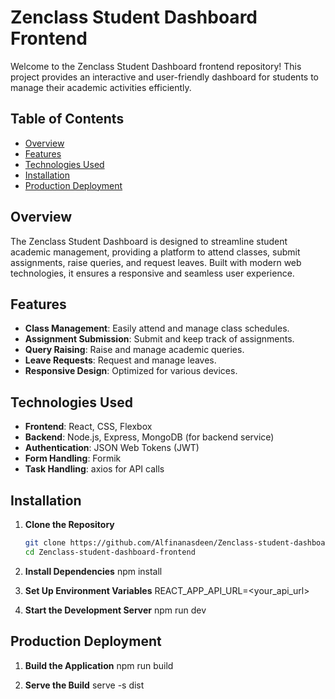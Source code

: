 # Zenclass Student Dashboard Frontend

Welcome to the Zenclass Student Dashboard frontend repository! This project provides an interactive and user-friendly dashboard for students to manage their academic activities efficiently.

## Table of Contents

- [Overview](#overview)
- [Features](#features)
- [Technologies Used](#technologies-used)
- [Installation](#installation)
- [Production Deployment](#production-deployment)

## Overview

The Zenclass Student Dashboard is designed to streamline student academic management, providing a platform to attend classes, submit assignments, raise queries, and request leaves. Built with modern web technologies, it ensures a responsive and seamless user experience.

## Features

- **Class Management**: Easily attend and manage class schedules.
- **Assignment Submission**: Submit and keep track of assignments.
- **Query Raising**: Raise and manage academic queries.
- **Leave Requests**: Request and manage leaves.
- **Responsive Design**: Optimized for various devices.

## Technologies Used

- **Frontend**: React, CSS, Flexbox
- **Backend**: Node.js, Express, MongoDB (for backend service)
- **Authentication**: JSON Web Tokens (JWT)
- **Form Handling**: Formik
- **Task Handling**: axios for API calls

## Installation

1. **Clone the Repository**

   ```bash
   git clone https://github.com/Alfinanasdeen/Zenclass-student-dashboard-frontend.git
   cd Zenclass-student-dashboard-frontend

2. **Install Dependencies**
     npm install

3. **Set Up Environment Variables**
     REACT_APP_API_URL=<your_api_url>

4. **Start the Development Server**
npm run dev

## Production Deployment

1. **Build the Application**
   npm run build

2. **Serve the Build**
   serve -s dist

